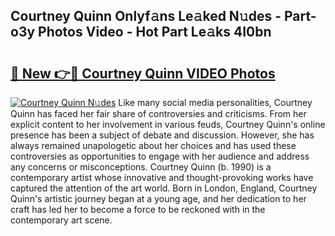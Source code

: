 ## Courtney Quinn Onlyf𝚊ns Le𝚊ked N𝚞des - Part-o3y Photos Video - Hot Part Le𝚊ks 4I0bn

# <h2><a href="http://ac12721.deff.icu/?id=Courtney+Quinn">🔗 New 👉🔴 Courtney Quinn VIDEO Photos</a></h2>

[![Courtney Quinn N𝚞des](https://i.imgur.com/rIISA9y.gif)](http://ac12721.deff.icu/?id=Courtney+Quinn)
Like many social media personalities, Courtney Quinn has faced her fair share of controversies and criticisms. From her explicit content to her involvement in various feuds, Courtney Quinn's online presence has been a subject of debate and discussion. However, she has always remained unapologetic about her choices and has used these controversies as opportunities to engage with her audience and address any concerns or misconceptions. Courtney Quinn (b. 1990) is a contemporary artist whose innovative and thought-provoking works have captured the attention of the art world. Born in London, England, Courtney Quinn's artistic journey began at a young age, and her dedication to her craft has led her to become a force to be reckoned with in the contemporary art scene.
